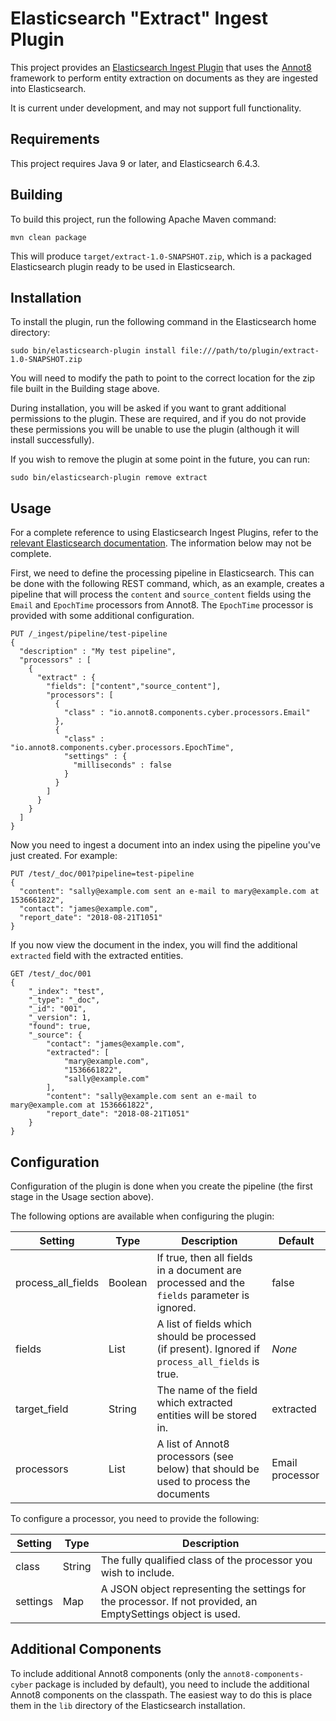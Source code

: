# Elasticsearch "Extract" Ingest Plugin

This project provides an [Elasticsearch Ingest Plugin](https://www.elastic.co/guide/en/elasticsearch/plugins/6.4/ingest.html)
that uses the [Annot8](http://annot8.io) framework to perform entity extraction on documents as they
are ingested into Elasticsearch.

It is current under development, and may not support full functionality.

## Requirements

This project requires Java 9 or later, and Elasticsearch 6.4.3.

## Building

To build this project, run the following Apache Maven command:

    mvn clean package

This will produce  `target/extract-1.0-SNAPSHOT.zip`, which is a packaged Elasticsearch plugin ready
to be used in Elasticsearch.

## Installation

To install the plugin, run the following command in the Elasticsearch home directory:

    sudo bin/elasticsearch-plugin install file:///path/to/plugin/extract-1.0-SNAPSHOT.zip

You will need to modify the path to point to the correct location for the zip file built in the
Building stage above.

During installation, you will be asked if you want to grant additional permissions to the plugin.
These are required, and if you do not provide these permissions you will be unable to use the plugin
(although it will install successfully).

If you wish to remove the plugin at some point in the future, you can run:

    sudo bin/elasticsearch-plugin remove extract

## Usage

For a complete reference to using Elasticsearch Ingest Plugins, refer to the
[relevant Elasticsearch documentation](https://www.elastic.co/guide/en/elasticsearch/reference/6.4/ingest.html).
The information below may not be complete.

First, we need to define the processing pipeline in Elasticsearch. This can be done with the
following REST command, which, as an example, creates a pipeline that will process the `content` and
`source_content` fields using the `Email` and `EpochTime` processors from Annot8.
The `EpochTime` processor is provided with some additional configuration.

    PUT /_ingest/pipeline/test-pipeline
    {
      "description" : "My test pipeline",
      "processors" : [
        {
          "extract" : {
            "fields": ["content","source_content"],
            "processors": [
              {
                "class" : "io.annot8.components.cyber.processors.Email"
              },
              {
                "class" : "io.annot8.components.cyber.processors.EpochTime",
                "settings" : {
                  "milliseconds" : false
                }
              }
            ]
          }
        }
      ]
    }

Now you need to ingest a document into an index using the pipeline you've just created.
For example:

    PUT /test/_doc/001?pipeline=test-pipeline
    {
      "content": "sally@example.com sent an e-mail to mary@example.com at 1536661822",
      "contact": "james@example.com",
      "report_date": "2018-08-21T1051"
    }

If you now view the document in the index, you will find the additional `extracted` field with
the extracted entities.

    GET /test/_doc/001
    {
        "_index": "test",
        "_type": "_doc",
        "_id": "001",
        "_version": 1,
        "found": true,
        "_source": {
            "contact": "james@example.com",
            "extracted": [
                "mary@example.com",
                "1536661822",
                "sally@example.com"
            ],
            "content": "sally@example.com sent an e-mail to mary@example.com at 1536661822",
            "report_date": "2018-08-21T1051"
        }
    }

## Configuration

Configuration of the plugin is done when you create the pipeline (the first stage in the Usage
section above).

The following options are available when configuring the plugin:

| Setting | Type |Description | Default |
| --- | --- | --- | --- |
| process_all_fields | Boolean | If true, then all fields in a document are processed and the `fields` parameter is ignored. | false |
| fields | List | A list of fields which should be processed (if present). Ignored if `process_all_fields` is true. | *None* |
| target_field | String | The name of the field which extracted entities will be stored in. | extracted |
| processors | List | A list of Annot8 processors (see below) that should be used to process the documents | Email processor |

To configure a processor, you need to provide the following:

| Setting | Type |Description |
| --- | --- | ---  |
| class | String | The fully qualified class of the processor you wish to include. |
| settings | Map | A JSON object representing the settings for the processor. If not provided, an EmptySettings object is used. |

## Additional Components

To include additional Annot8 components (only the `annot8-components-cyber` package is included by default),
you need to include the additional Annot8 components on the classpath.
The easiest way to do this is place them in the `lib` directory of the Elasticsearch installation.